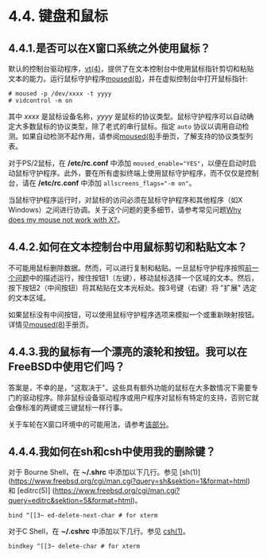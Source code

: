 # 4.4. 键盘和鼠标

## 4.4.1.是否可以在X窗口系统之外使用鼠标？

默认的控制台驱动程序，[vt(4)](https://www.freebsd.org/cgi/man.cgi?query=vt&sektion=4&format=html)，提供了在文本控制台中使用鼠标指针剪切和粘贴文本的能力。运行鼠标守护程序[moused(8)](https://www.freebsd.org/cgi/man.cgi?query=moused&sektion=8&format=html)，并在虚拟控制台中打开鼠标指针:

```
# moused -p /dev/xxxx -t yyyy
# vidcontrol -m on
```

其中 *xxxx* 是鼠标设备名称，*yyyy* 是鼠标的协议类型。鼠标守护程序可以自动确定大多数鼠标的协议类型，除了老式的串行鼠标。指定 `auto` 协议以调用自动检测。如果自动检测不起作用，请参阅[moused(8)](https://www.freebsd.org/cgi/man.cgi?query=moused&sektion=8&format=html)手册页，了解支持的协议类型列表。

对于PS/2鼠标，在 **/etc/rc.conf** 中添加 `moused_enable="YES"`，以便在启动时启动鼠标守护程序。此外，要在所有虚拟终端上使用鼠标守护程序，而不仅仅是控制台，请在 **/etc/rc.conf** 中添加 `allscreens_flags="-m on"`。

当鼠标守护程序运行时，对鼠标的访问必须在鼠标守护程序和其他程序（如X Windows）之间进行协调。关于这个问题的更多细节，请参考常见问题[Why does my mouse not work with X?](https://docs.freebsd.org/en/books/faq/#x-and-moused)。

## 4.4.2.如何在文本控制台中用鼠标剪切和粘贴文本？ 

不可能用鼠标删除数据。然而，可以进行复制和粘贴。一旦鼠标守护程序按照[前一个问题](https://docs.freebsd.org/en/books/faq/#moused)中的描述运行，按住按钮1（左键），移动鼠标选择一个区域的文本。然后，按下按钮2（中间按钮）将其粘贴在文本光标处。按3号键（右键）将 "扩展" 选定的文本区域。

如果鼠标没有中间按钮，可以使用鼠标守护程序选项来模拟一个或重新映射按钮。详情见[moused(8)](https://www.freebsd.org/cgi/man.cgi?query=moused&sektion=8&format=html)手册页。

## 4.4.3.我的鼠标有一个漂亮的滚轮和按钮。我可以在FreeBSD中使用它们吗？ 

答案是，不幸的是，"这取决于"。这些具有额外功能的鼠标在大多数情况下需要专门的驱动程序。除非鼠标设备驱动程序或用户程序对鼠标有特定的支持，否则它就会像标准的两键或三键鼠标一样行事。

关于车轮在X窗口环境中的可能用法，请参考[该部分](https://docs.freebsd.org/en/books/faq/#x-and-wheel)。

## 4.4.4.我如何在sh和csh中使用我的删除键？ 

对于 Bourne Shell，在 **~/.shrc** 中添加以下几行。参见 [sh(1)] (https://www.freebsd.org/cgi/man.cgi?query=sh&sektion=1&format=html) 和 [editrc(5)] (https://www.freebsd.org/cgi/man.cgi?query=editrc&sektion=5&format=html)。

```
bind ^[[3~ ed-delete-next-char # for xterm
```

对于C Shell，在 **~/.cshrc** 中添加以下几行。参见 [csh(1)](https://www.freebsd.org/cgi/man.cgi?query=csh&sektion=1&format=html)。

```
bindkey ^[[3~ delete-char # for xterm
```
